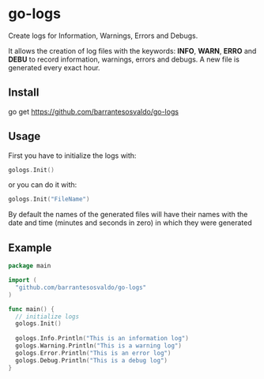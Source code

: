# go-logs
Create logs for Information, Warnings, Errors and Debugs.

It allows the creation of log files with the keywords: **INFO**, **WARN**, **ERRO** and **DEBU** to record information, warnings, errors and debugs.
A new file is generated every exact hour.

## Install
go get https://github.com/barrantesosvaldo/go-logs

## Usage
First you have to initialize the logs with:
```go
gologs.Init()
```
or you can do it with:
```go
gologs.Init("FileName")
```
By default the names of the generated files will have their names with the date and time (minutes and seconds in zero) in which they were generated

## Example

```go
package main

import (
  "github.com/barrantesosvaldo/go-logs"
)

func main() {
  // initialize logs
  gologs.Init()
  
  gologs.Info.Println("This is an information log")
  gologs.Warning.Println("This is a warning log")
  gologs.Error.Println("This is an error log")
  gologs.Debug.Println("This is a debug log")
}
```
